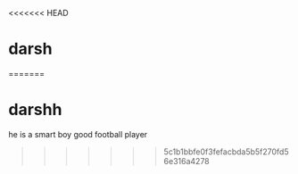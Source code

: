 <<<<<<< HEAD
# darsh
=======
# darshh 
he is a smart boy
good football player
>>>>>>> 5c1b1bbfe0f3fefacbda5b5f270fd56e316a4278
